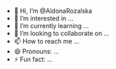 - 👋 Hi, I’m @AldonaRozalska
- 👀 I’m interested in ...
- 🌱 I’m currently learning ...
- 💞️ I’m looking to collaborate on ...
- 📫 How to reach me ...
- 😄 Pronouns: ...
- ⚡ Fun fact: ...

<!---
AldonaRozalska/AldonaRozalska is a ✨ special ✨ repository because its `README.md` (this file) appears on your GitHub profile.
You can click the Preview link to take a look at your changes.
--->
